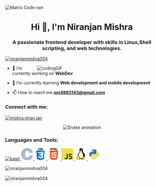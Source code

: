 ![Matrix Code rain ](https://github.com/user-attachments/assets/ed2e13d4-0cb4-4dac-9bfb-a49a392d86a5)


<h1 align="center">Hi 👋, I'm Niranjan Mishra</h1>
<h3 align="center">A passionate frontend developer with skills in Linux,Shell scripting, and web technologies.</h3>

<p align="left"> <a href="https://github.com/ryo-ma/github-profile-trophy"><img src="https://github-profile-trophy.vercel.app/?username=niranjanmishra004" alt="niranjanmishra004" /></a> </p>
<img align="right" alt="codingGIF" width="400" src="https://cdn.dribbble.com/users/1201592/screenshots/9078494/media/422a760a51cef7de2fa3db9daf697853.gif">

- 🔭 I’m currently working on **WebDev**

- 🌱 I’m currently learning **Web development and mobile development**

- 📫 How to reach me **nm4883143@gmail.com**

<h3 align="left">Connect with me:</h3>
<p align="left">
<a href="https://instagram.com/mishra.niran.jan" target="blank"><img align="center" src="https://raw.githubusercontent.com/rahuldkjain/github-profile-readme-generator/master/src/images/icons/Social/instagram.svg" alt="mishra.niran.jan" height="30" width="40" /></a>
  
<div align="center">
  <img src="https://profile-readme-generator.com/assets/snake.svg" alt="Snake animation" />
</div>
</p>

<h3 align="left">Languages and Tools:</h3>
<p align="left"> <a href="https://www.gnu.org/software/bash/" target="_blank" rel="noreferrer"> <img src="https://www.vectorlogo.zone/logos/gnu_bash/gnu_bash-icon.svg" alt="bash" width="40" height="40"/> </a> <a href="https://www.cprogramming.com/" target="_blank" rel="noreferrer"> <img src="https://raw.githubusercontent.com/devicons/devicon/master/icons/c/c-original.svg" alt="c" width="40" height="40"/> </a> <a href="https://www.w3schools.com/css/" target="_blank" rel="noreferrer"> <img src="https://raw.githubusercontent.com/devicons/devicon/master/icons/css3/css3-original-wordmark.svg" alt="css3" width="40" height="40"/> </a> <a href="https://www.w3.org/html/" target="_blank" rel="noreferrer"> <img src="https://raw.githubusercontent.com/devicons/devicon/master/icons/html5/html5-original-wordmark.svg" alt="html5" width="40" height="40"/> </a> <a href="https://developer.mozilla.org/en-US/docs/Web/JavaScript" target="_blank" rel="noreferrer"> <img src="https://raw.githubusercontent.com/devicons/devicon/master/icons/javascript/javascript-original.svg" alt="javascript" width="40" height="40"/> </a> <a href="https://www.linux.org/" target="_blank" rel="noreferrer"> <img src="https://raw.githubusercontent.com/devicons/devicon/master/icons/linux/linux-original.svg" alt="linux" width="40" height="40"/> </a> <a href="https://www.python.org" target="_blank" rel="noreferrer"> <img src="https://raw.githubusercontent.com/devicons/devicon/master/icons/python/python-original.svg" alt="python" width="40" height="40"/> </a> </p>

<p><img align="center" src="https://github-readme-stats.vercel.app/api/top-langs?username=niranjanmishra004&show_icons=true&locale=en&layout=compact" alt="niranjanmishra004" /></p>

<p><img align="center" src="https://github-readme-streak-stats.herokuapp.com/?user=niranjanmishra004&" alt="niranjanmishra004" /></p>


